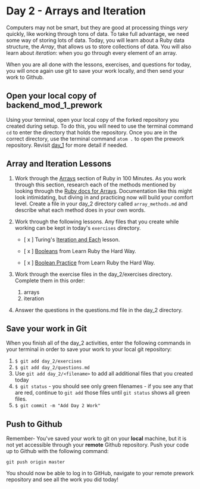 # Day 2 - Arrays and Iteration

Computers may not be smart, but they are good at processing things *very* quickly, like working through tons of data. To take full advantage, we need some way of storing lots of data. Today, you will learn about a Ruby data structure, the *Array*, that allows us to store collections of data. You will also learn about *iteration*: when you go through every element of an array.

When you are all done with the lessons, exercises, and questions for today, you will once again use git to save your work locally, and then send your work to Github.

## Open your local copy of backend_mod_1_prework

Using your terminal, open your local copy of the forked repository you created during setup.  To do this, you will need to use the terminal command `cd` to enter the directory that holds the repository. Once you are in the correct directory, use the terminal command `atom .` to open the prework repository. Revisit [day_1](../day_1) for more detail if needed.

## Array and Iteration Lessons

1. Work through the [Arrays](http://tutorials.jumpstartlab.com/projects/ruby_in_100_minutes.html#7.-arrays) section of Ruby in 100 Minutes. As you work through this section, research each of the methods mentioned by looking through the [Ruby docs for Arrays](https://ruby-doc.org/core-2.4.1/Array.html). Documentation like this might look intimidating, but diving in and practicing now will build your comfort level. Create a file in your day_2 directory called `array_methods.md` and describe what each method does in your own words.
1. Work through the following lessons. Any files that you create while working can be kept in today's `exercises` directory.

    - [ x ] Turing's [Iteration and Each](http://backend.turing.io/module1/lessons/iteration_and_each) lesson.

    - [ x ] [Booleans](https://learnrubythehardway.org/book/ex27.html) from Learn Ruby the Hard Way.

    - [ x ] [Boolean Practice](https://learnrubythehardway.org/book/ex28.html) from Learn Ruby the Hard Way.

1. Work through the exercise files in the day_2/exercises directory.  Complete them in this order:
    1. arrays
    1. iteration

1. Answer the questions in the questions.md file in the day_2 directory.

## Save your work in Git

When you finish all of the day_2 activities, enter the following commands in your terminal in order to save your work to your local git repository:

1. `$ git add day_2/exercises`
1. `$ git add day_2/questions.md`
1. Use `git add day_2/<filename>` to add all additional files that you created today
1. `$ git status` - you should see only green filenames - if you see any that are red, continue to `git add` those files until `git status` shows all green files.
1. `$ git commit -m "Add Day 2 Work"`

## Push to Github

Remember- You've saved your work to git on your **local** machine, but it is not yet accessible through your **remote** Github repository. Push your code up to Github with the following command:

```
git push origin master
```

You should now be able to log in to GitHub, navigate to your remote prework repository and see all the work you did today!
